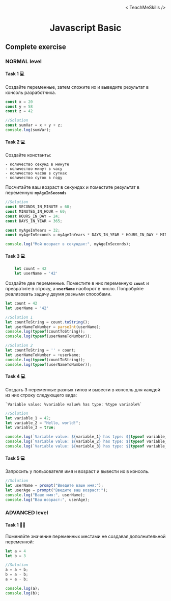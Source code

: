 <p align='right'>< TeachMeSkills /></p>
<h1 align='center'>Javascript Basic</h1>

## Complete exercise

### NORMAL level

#### Task 1 💻

Создайте переменные, затем сложите их и выведите результат в консоль разработчика.

```javascript
const x = 20
const y = 58
const z = 42

//Solution
const sumVar = x + y + z;
console.log(sumVar);
```

#### Task 2 💻

Создайте константы:

    - количество секунд в минуте
    - количество минут в часу
    - количество часов в сутках
    - количество суток в году
    
Посчитайте ваш возраст в секундах и поместите результат в переменную **`myAgeInSeconds`**

```javascript
//Solution
const SECONDS_IN_MINUTE = 60;
const MINUTES_IN_HOUR = 60;
const HOURS_IN_DAY = 24;
const DAYS_IN_YEAR = 365;

const myAgeInYears = 32; 
const myAgeInSeconds = myAgeInYears * DAYS_IN_YEAR * HOURS_IN_DAY * MINUTES_IN_HOUR * SECONDS_IN_MINUTE;

console.log("Мой возраст в секундах:", myAgeInSeconds);
```

#### Task 3 💻

```javascript
    let count = 42
    let userName = '42'
```

Создайте две переменные. Поместите в них переменную **`count`** и превратите в строку, а **`userName`** наоборот в число. Попробуйте реализовать задачу двумя разными способами.

```javascript
let count = 42
let userName = '42'

//Solution 1
let countToString = count.toString();
let userNameToNumber = parseInt(userName);
console.log(typeof(countToString));
console.log(typeof(userNameToNumber));

//Solution 2
let countToString = '' + count;
let userNameToNumber = +userName;
console.log(typeof(countToString));
console.log(typeof(userNameToNumber));
```

#### Task 4 💻
    
Создать 3 переменные разных типов и вывести в консоль для каждой из них строку следующего вида:    

    `Variable value: %variable value% has type: %type variable%`

```javascript
//Solution
let variable_1 = 42; 
let variable_2 = "Hello, world!"; 
let variable_3 = true; 

console.log(`Variable value: ${variable_1} has type: ${typeof variable_1}`);
console.log(`Variable value: ${variable_2} has type: ${typeof variable_2}`);
console.log(`Variable value: ${variable_3} has type: ${typeof variable_3}`);
```

#### Task 5 💻

Запросить у пользователя имя и возраст и вывести их в консоль.

```javascript
//Solution 
let userName = prompt("Введите ваше имя:");
let userAge = prompt("Введите ваш возраст:");
console.log("Ваше имя:", userName);
console.log("Ваш возраст:", userAge);
```

### ADVANCED level

#### Task 1 👨‍🏫 

Поменяйте значение переменных местами не создавая дополнительной переменной:

```javascript
let a = 4
let b = 3

//Solution 
a = a + b; 
b = a - b; 
a = a - b; 

console.log(a);
console.log(b); 